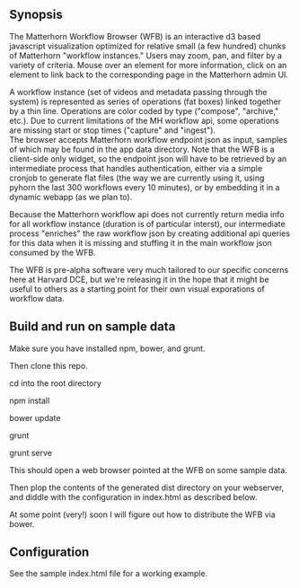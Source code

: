 ## Synopsis

The Matterhorn Workflow Browser (WFB) is an interactive d3 based javascript visualization optimized for relative small (a few hundred) chunks of Matterhorn "workflow instances." Users may zoom, pan, and filter by a variety of criteria. Mouse over an element for more information, click on an element to link back to the corresponding page in the Matterhorn admin UI.

A workflow instance (set of videos and metadata passing through the system) is represented as series of operations (fat boxes) linked together by a thin line. Operations are color coded by type ("compose", "archive," etc.). Due to  current limitations of the MH workflow api, some operations are missing start or stop times ("capture" and "ingest").  
The browser accepts Matterhorn workflow endpoint json as input, samples of which may be found in the app data directory. Note that the WFB is a client-side only widget, so the endpoint json will have to be retrieved by an intermediate process that handles authentication, either via a simple cronjob to generate flat files (the way we are currently using it, using pyhorn the last 300 workflows every 10 minutes), or by embedding it in a dynamic webapp (as we plan to).

Because the Matterhorn workflow api does not currently return media info for all workflow instance (duration is of particular interst), our intermediate process "enriches" the raw workflow json by creating additional api queries for this data when it is missing and stuffing it in the main workflow json consumed by the WFB.

The WFB is pre-alpha software very much tailored to our specific concerns here at Harvard DCE, but we're releasing it in the hope that it might be useful to others as a starting point for their own visual exporations of workflow data.

## Build and run on sample data

Make sure you have installed npm, bower, and grunt.

Then clone this repo.

cd into the root directory

npm install

bower update

grunt 

grunt serve

This should open a web browser pointed at the WFB on some sample data.

Then plop the contents of the generated dist directory on your webserver, and diddle with the configuration in index.html as described below.

At some point (very!) soon I will figure out how to distribute the WFB via bower.

## Configuration

See the sample index.html file for a working example.





